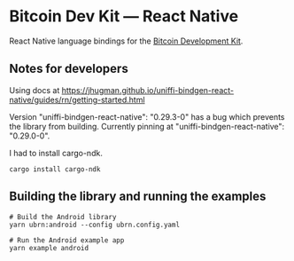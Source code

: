 # Bitcoin Dev Kit — React Native

React Native language bindings for the [Bitcoin Development Kit](https://bitcoindevkit.org/).

## Notes for developers
Using docs at https://jhugman.github.io/uniffi-bindgen-react-native/guides/rn/getting-started.html

Version "uniffi-bindgen-react-native": "0.29.3-0" has a bug which prevents the library from building. Currently pinning at "uniffi-bindgen-react-native": "0.29.0-0".

I had to install cargo-ndk.

```shell
cargo install cargo-ndk
```

## Building the library and running the examples

```shell
# Build the Android library
yarn ubrn:android --config ubrn.config.yaml

# Run the Android example app
yarn example android
```
